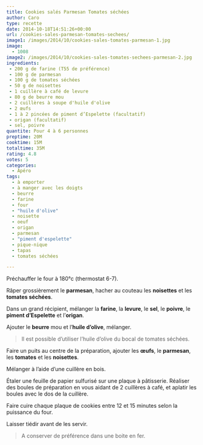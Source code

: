 ```yaml
---
title: Cookies salés Parmesan Tomates séchées
author: Caro
type: recette
date: 2014-10-18T14:51:26+00:00
url: /cookies-sales-parmesan-tomates-sechees/
image1: /images/2014/10/cookies-sales-tomates-parmesan-1.jpg
image:
  - 1008
image2: /images/2014/10/cookies-sales-tomates-sechees-parmesan-2.jpg
ingredients:
 - 200 g de farine (T55 de préférence)
 - 100 g de parmesan
 - 100 g de tomates séchées
 - 50 g de noisettes
 - 1 cuillère à café de levure
 - 80 g de beurre mou
 - 2 cuillères à soupe d'huile d'olive
 - 2 œufs
 - 1 à 2 pincées de piment d’Espelette (facultatif)
 - origan (facultatif)
 - sel, poivre
quantite: Pour 4 à 6 personnes
preptime: 20M
cooktime: 15M
totaltime: 35M
rating: 4.8
votes: 5
categories:
  - Apéro
tags:
  - à emporter
  - à manger avec les doigts
  - beurre
  - farine
  - four
  - "huile d'olive"
  - noisette
  - oeuf
  - origan
  - parmesan
  - "piment d'espelette"
  - pique-nique
  - tapas
  - tomates séchées

---
```

Préchauffer le four à 180°c (thermostat 6-7).

Râper grossièrement le **parmesan**, hacher au couteau les **noisettes** et les **tomates séchées**.

Dans un grand récipient, mélanger la **farine**, la **levure**, le **sel**, le **poivre**, le **piment d&rsquo;Espelette** et l&rsquo;**origan**.

Ajouter le **beurre** mou et l&rsquo;**huile d&rsquo;olive**, mélanger.

> Il est possible d&rsquo;utiliser l&rsquo;huile d&rsquo;olive du bocal de tomates séchées.

Faire un puits au centre de la préparation, ajouter les **œufs**, le **parmesan**, les **tomates** et les **noisettes**.

Mélanger à l&rsquo;aide d&rsquo;une cuillère en bois.

Étaler une feuille de papier sulfurisé sur une plaque à pâtisserie. Réaliser des boules de préparation en vous aidant de 2 cuillères à café, et aplatir les boules avec le dos de la cuillère.

Faire cuire chaque plaque de cookies entre 12 et 15 minutes selon la puissance du four.

Laisser tiédir avant de les servir.

> A conserver de préférence dans une boite en fer.
